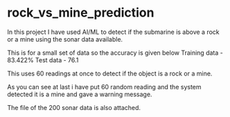 # rock_vs_mine_prediction
In this project I have used AI/ML to detect if the submarine is above a rock or a mine using the sonar data available.

This is for a small set of data so the accuracy is given below
Training data - 83.422%
Test data - 76.1

This uses 60 readings at once to detect if the object is a rock or a mine.

As you can see at last i have put 60 random reading and the system detected it is a mine and gave a warning message.

The file of the 200 sonar data is also attached.
